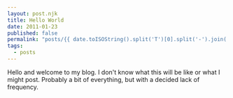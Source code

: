 ```yaml
---
layout: post.njk
title: Hello World
date: 2011-01-23
published: false
permalink: "posts/{{ date.toISOString().split('T')[0].split('-').join('/') }}/{{ page.fileSlug }}/"
tags:
  - posts
---
```


Hello and welcome to my blog. I don't know what this will be like or what I might post. Probably a bit of everything, but with a decided lack of frequency.
